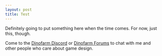 ```yaml
---
layout: post
title: Test
---
```


Definitely going to put something here when the time comes. For now, just this, though.

Come to the [Dinofarm Discord](https://discord.gg/8PPwfDY) or [Dinofarm Forums](http://www.dinofarmgames.com/forum/index.php) to chat with me and other people who care about game design.
